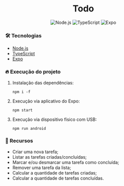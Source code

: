 <h1 align="center">
  Todo
</h1>

<p align="center">
  <img
    src="https://img.shields.io/badge/Node.js-339933?style=for-the-badge&logo=nodedotjs&logoColor=white"
    alt="Node.js"
  >
  <img
    src="https://img.shields.io/badge/typescript-%23007ACC.svg?style=for-the-badge&logo=typescript&logoColor=white"
    alt="TypeScript"
  >
  <img
    src="https://img.shields.io/badge/expo-1C1E24?style=for-the-badge&logo=expo&logoColor=#D04A37"
    alt="Expo"
  >
</p>

### :hammer_and_wrench: Tecnologias
- [Node.js](https://nodejs.org/en)
- [TypeScript](https://www.typescriptlang.org/)
- [Expo](https://docs.expo.dev/get-started/create-a-project/)

### :fire: Execução do projeto
   1. Instalação das dependências:
      ```
      npm i -f
      ```
   2. Execução via aplicativo do Expo:
      ```
      npm start
      ```
   3. Execução via dispositivo físico com USB:
      ```
      npm run android
      ```

### :tada: Recursos
  - Criar uma nova tarefa;
  - Listar as tarefas criadas/concluídas;
  - Marcar e/ou desmarcar uma tarefa como concluída;
  - Remover uma tarefa da lista;
  - Calcular a quantidade de tarefas criadas;
  - Calcular a quantidade de tarefas concluídas.
